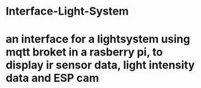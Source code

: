 # Interface-Light-System
# an interface for a lightsystem using mqtt broket in a rasberry pi, to display ir sensor data, light intensity data and ESP cam
